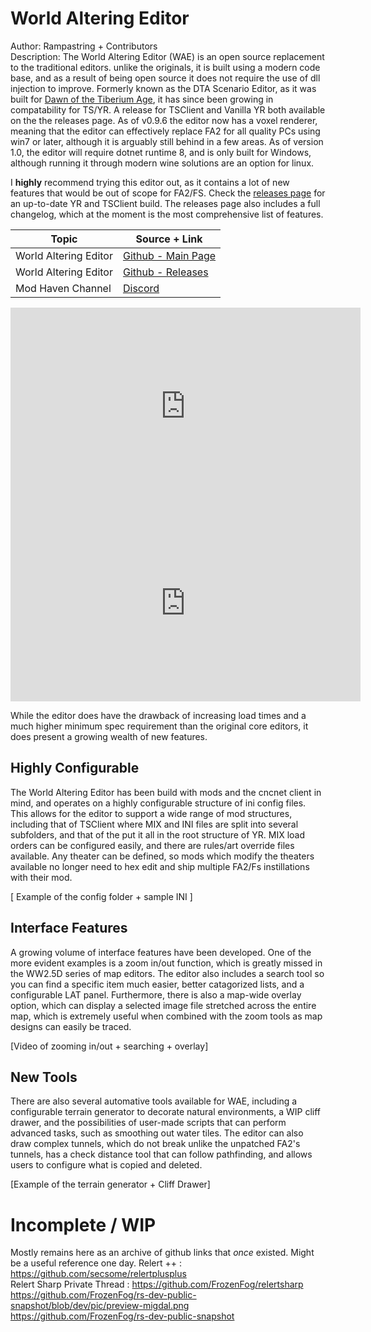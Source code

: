 <!---#| Github |[Link](https://github.com/FunkyFr3sh/cnc-ddraw)| -->
# World Altering Editor <br />
Author: Rampastring + Contributors  <br />
Description: The World Altering Editor (WAE) is an open source replacement to the traditional editors. unlike the originals, it is built using a modern code base, and as a result of being open source it does not require the use of dll injection to improve. 
Formerly known as the DTA Scenario Editor, as it was built for [Dawn of the Tiberium Age](https://www.moddb.com/mods/the-dawn-of-the-tiberium-age), it has since been growing in compatability for TS/YR.
 A release for TSClient and Vanilla YR both available on the the releases page. As of v0.9.6 the editor now has a voxel renderer, meaning that the editor can effectively replace FA2 for all quality PCs using win7 or later, although it is arguably still behind in a few areas. As of version 1.0, the editor will require dotnet runtime 8, and is only built for Windows, although running it through modern wine solutions are an option for linux.

I **highly** recommend trying this editor out, as it contains a lot of new features that would be out of scope for FA2/FS. Check the [releases page](https://github.com/Rampastring/WorldAlteringEditor/releases) for an up-to-date YR and TSClient build. 
The releases page also includes a full changelog, which at the moment is the most comprehensive list of features. 

| Topic | Source + Link |
| ------------ | ------------- |
| World Altering Editor | [Github - Main Page](https://github.com/Rampastring/TSMapEditor) |
| World Altering Editor | [Github - Releases](https://github.com/Rampastring/TSMapEditor/releases) |
| Mod Haven Channel | [Discord](https://discord.gg/k4SVuMm) |

<iframe width="560" height="315" src="https://www.youtube.com/embed/jIcr3nCqx7M?si=sHyZGT08GEpVWEnU" title="YouTube video player" frameborder="0" allow="accelerometer; autoplay; clipboard-write; encrypted-media; gyroscope; picture-in-picture; web-share" allowfullscreen></iframe>

<iframe width="560" height="315" src="https://www.youtube.com/embed/RIgVMWZy80I" title="World Altering Editor - A new map editor coming to RotE" frameborder="0" allow="accelerometer; autoplay; clipboard-write; encrypted-media; gyroscope; picture-in-picture; web-share" allowfullscreen></iframe>

While the editor does have the drawback of increasing load times and a much higher minimum spec requirement than the original core editors, it does present a growing wealth of new features.

## Highly Configurable

The World Altering Editor has been build with mods and the cncnet client in mind, and operates on a highly configurable structure of ini config files. This allows for the editor to support a wide range of mod structures, including that of TSClient where MIX and INI files are split into several subfolders, and that of the put it all in the root structure of YR. MIX load orders can be configured easily, and there are rules/art override files available. Any theater can be defined, so mods which modify the theaters available no longer need to hex edit and ship multiple FA2/Fs instillations with their mod.

[ Example of the config folder + sample INI ]

## Interface Features

A growing volume of interface features have been developed. One of the more evident examples is a zoom in/out function, which is greatly missed in the WW2.5D series of map editors. The editor also includes a search tool so you can find a specific item much easier, better catagorized lists, and a configurable LAT panel. Furthermore, there is also a map-wide overlay option, which can display a selected image file stretched across the entire map, which is extremely useful when combined with the zoom tools as map designs can easily be traced.

[Video of zooming in/out + searching + overlay]

## New Tools
There are also several automative tools available for WAE, including a configurable terrain generator to decorate natural environments, a WIP cliff drawer, and the possibilities of user-made scripts that can perform advanced tasks, such as smoothing out water tiles. The editor can also draw complex tunnels, which do not break unlike the unpatched FA2's tunnels, has a check distance tool that can follow pathfinding, and allows users to configure what is copied and deleted.

[Example of the terrain generator + Cliff Drawer]



# Incomplete / WIP
Mostly remains here as an archive of github links that *once* existed. Might be a useful reference one day.
Relert ++                                             : <https://github.com/secsome/relertplusplus> <br />
Relert Sharp Private Thread                           : <https://github.com/FrozenFog/relertsharp> <br />
https://github.com/FrozenFog/rs-dev-public-snapshot/blob/dev/pic/preview-migdal.png
https://github.com/FrozenFog/rs-dev-public-snapshot

